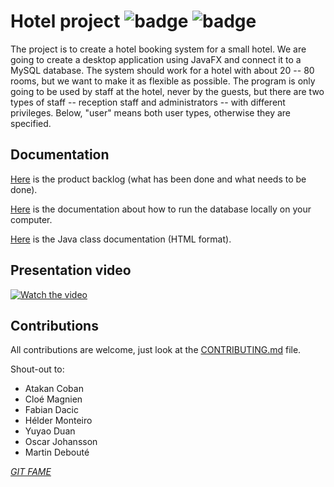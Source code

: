 # Hotel project ![badge](https://img.shields.io/github/license/mdeboute/hotel?style=flat-square) ![badge](https://img.shields.io/github/v/tag/mdeboute/hotel?style=flat-square)

The project is to create a hotel booking system for a small hotel. We are going to create a desktop application using JavaFX and connect it to a MySQL database. The system should work for a hotel with about 20 -- 80 rooms, but we want to make it as flexible as possible. The program is only going to be used by staff at the hotel, never by the guests, but there are two types of staff -- reception staff and administrators -- with different privileges. Below, "user" means both user types, otherwise they are specified.

## Documentation

[Here](./docs/PRODUCT_BACKLOG.md) is the product backlog (what has been done and what needs to be done).

[Here](./mysql/README.md) is the documentation about how to run the database locally on your computer.

[Here](./javadoc) is the Java class documentation (HTML format).


## Presentation video

[![Watch the video](https://img.youtube.com/vi/1qv8eVaBc-4/0.jpg)](https://www.youtube.com/watch?v=1qv8eVaBc-4 "App presentation")


## Contributions

All contributions are welcome, just look at the [CONTRIBUTING.md](./CONTRIBUTING.md) file.

Shout-out to:
* Atakan Coban
* Cloé Magnien
* Fabian Dacic
* Hélder Monteiro
* Yuyao Duan
* Oscar Johansson
* Martin Debouté

[*GIT FAME*](./docs/git_fame.txt)
